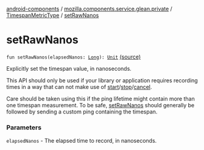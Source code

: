 [android-components](../../index.md) / [mozilla.components.service.glean.private](../index.md) / [TimespanMetricType](index.md) / [setRawNanos](./set-raw-nanos.md)

# setRawNanos

`fun setRawNanos(elapsedNanos: `[`Long`](https://kotlinlang.org/api/latest/jvm/stdlib/kotlin/-long/index.html)`): `[`Unit`](https://kotlinlang.org/api/latest/jvm/stdlib/kotlin/-unit/index.html) [(source)](https://github.com/mozilla-mobile/android-components/blob/master/components/service/glean/src/main/java/mozilla/components/service/glean/private/TimespanMetricType.kt#L119)

Explicitly set the timespan value, in nanoseconds.

This API should only be used if your library or application requires recording
times in a way that can not make use of [start](start.md)/[stop](stop.md)/[cancel](cancel.md).

Care should be taken using this if the ping lifetime might contain more than one
timespan measurement.  To be safe, [setRawNanos](./set-raw-nanos.md) should generally be followed by
sending a custom ping containing the timespan.

### Parameters

`elapsedNanos` - The elapsed time to record, in nanoseconds.